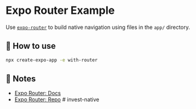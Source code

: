 # Expo Router Example

Use [`expo-router`](https://expo.github.io/router) to build native navigation using files in the `app/` directory.

## 🚀 How to use

```sh
npx create-expo-app -e with-router
```

## 📝 Notes

- [Expo Router: Docs](https://expo.github.io/router)
- [Expo Router: Repo](https://github.com/expo/router)
#   i n v e s t - n a t i v e  
 
